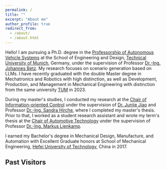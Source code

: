```yaml
---
permalink: /
title: ""
excerpt: "About me"
author_profile: true
redirect_from: 
  - /about/
  - /about.html
---
```

Hello!  I am pursuing a Ph.D. degree in the  [Professorship of Autonomous Vehicle Systems](https://www.mos.ed.tum.de/en/avs/home/) at the School of Engineering and Design, [Technical University of Munich](https://www.tum.de/en/), Germany, under the supervision of Professor [Dr.-Ing. Johannes Betz](https://www.professoren.tum.de/en/betz-johannes). My research focuses on scenario generation based on LLMs. I have recently graduated with the double Master degree in Mechatronics and Robotics with high distinction, as well as Development, Production, and Management in Mechanical Engineering with distinction from the same university [TUM](https://www.tum.de/en/) in 2023.

During my master's studies, I conducted my research at the [Chair of Information-oriented Control](https://www.ce.cit.tum.de/en/itr/home/) under the supervision of [Dr. Junjie Jiao](https://junjiejiao.github.io/) and Professor [Dr.-Ing. Sandra Hirche](https://www.professoren.tum.de/en/hirche-sandra), where I completed my master's thesis. Prior to that, I worked as a student research assistant and wrote my term's thesis at the [Chair of Automotive Technology](https://www.mos.ed.tum.de/en/ftm/home/) under the supervision of Professor [Dr.-Ing. Markus Lienkamp](https://www.professoren.tum.de/en/lienkamp-markus).

I earned my Bachelor's degree in Mechanical Design, Manufacture, and Automation with Excellent Graduate honors at School of Mechanical Engineering, [Hefei University of Technology](https://jxxysme.hfut.edu.cn/), China in 2017.

## Past Visitors
<div style="display:inline-block;width:600px;"><script type="text/javascript" src="//rf.revolvermaps.com/0/0/8.js?i=5xe7jmvjhvf&amp;m=2&amp;c=ff0000&amp;cr1=ffffff&amp;f=arial&amp;l=33&amp;s=341&amp;bv=65&amp;z=11&amp;lx=140&amp;ly=320" async="async"></script></div>
